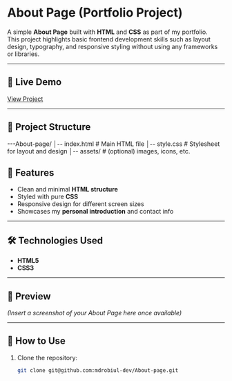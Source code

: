 # About Page (Portfolio Project)

A simple **About Page** built with **HTML** and **CSS** as part of my portfolio.  
This project highlights basic frontend development skills such as layout design, typography, and responsive styling without using any frameworks or libraries.

---

## 🚀 Live Demo
[View Project](https://mdrobiul-dev.github.io/About-page/)  

---

## 📂 Project Structure

---About-page/
│-- index.html # Main HTML file
│-- style.css # Stylesheet for layout and design
│-- assets/ # (optional) images, icons, etc.

## 🎨 Features
- Clean and minimal **HTML structure**
- Styled with pure **CSS**
- Responsive design for different screen sizes
- Showcases my **personal introduction** and contact info

---

## 🛠️ Technologies Used
- **HTML5**
- **CSS3**

---

## 📸 Preview
*(Insert a screenshot of your About Page here once available)*  

---

## 📌 How to Use
1. Clone the repository:
   ```sh
   git clone git@github.com:mdrobiul-dev/About-page.git
